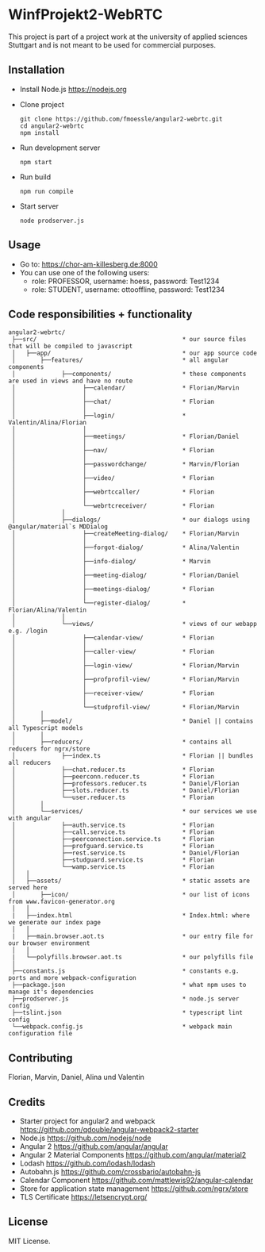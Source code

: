 # WinfProjekt2-WebRTC
This project is part of a project work at the university of applied sciences Stuttgart and is not meant to be used for commercial purposes.

## Installation

- Install Node.js https://nodejs.org
- Clone project

  ```
  git clone https://github.com/fmoessle/angular2-webrtc.git
  cd angular2-webrtc
  npm install
  ```
- Run development server

  ```
  npm start
  ```
- Run build

  ```
  npm run compile
  ```
- Start server

  ```
  node prodserver.js
  ```
  
## Usage

- Go to: https://chor-am-killesberg.de:8000
- You can use one of the following users:
  - role: PROFESSOR, username: hoess, password: Test1234
  - role: STUDENT, username: ottooffline, password: Test1234
  
## Code responsibilities + functionality

```
angular2-webrtc/
 ├──src/                                         * our source files that will be compiled to javascript
 │   ├──app/                                     * our app source code
 │       ├──features/                            * all angular components
 │             ├──components/                    * these components are used in views and have no route
 │                   ├──calendar/                * Florian/Marvin
 │                   │ 
 │                   ├──chat/                    * Florian
 │                   │ 
 │                   ├──login/                   * Valentin/Alina/Florian
 │                   │ 
 │                   ├──meetings/                * Florian/Daniel
 │                   │ 
 │                   ├──nav/                     * Florian
 │                   │ 
 │                   ├──passwordchange/          * Marvin/Florian
 │                   │ 
 │                   ├──video/                   * Florian
 │                   │ 
 │                   ├──webrtccaller/            * Florian
 │                   │ 
 │                   └──webrtcreceiver/          * Florian
 │             │ 
 │             ├──dialogs/                       * our dialogs using @angular/material`s MDDialog
 │                   ├──createMeeting-dialog/    * Florian/Marvin
 │                   │ 
 │                   ├──forgot-dialog/           * Alina/Valentin
 │                   │ 
 │                   ├──info-dialog/             * Marvin
 │                   │ 
 │                   ├──meeting-dialog/          * Florian/Daniel
 │                   │ 
 │                   ├──meetings-dialog/         * Florian
 │                   │ 
 │                   └──register-dialog/         * Florian/Alina/Valentin
 │             │ 
 │             └──views/                         * views of our webapp e.g. /login
 │                   ├──calendar-view/           * Florian
 │                   │ 
 │                   ├──caller-view/             * Florian
 │                   │ 
 │                   ├──login-view/              * Florian/Marvin
 │                   │ 
 │                   ├──profprofil-view/         * Florian/Marvin
 │                   │ 
 │                   ├──receiver-view/           * Florian
 │                   │ 
 │                   └──studprofil-view/         * Florian/Marvin
 │       │ 
 │       ├──model/                               * Daniel || contains all Typescript models
 │       │ 
 │       ├──reducers/                            * contains all reducers for ngrx/store
 │             ├──index.ts                       * Florian || bundles all reducers
 │             ├──chat.reducer.ts                * Florian
 │             ├──peerconn.reducer.ts            * Florian
 │             ├──professors.reducer.ts          * Daniel/Florian
 │             ├──slots.reducer.ts               * Daniel/Florian
 │             └──user.reducer.ts                * Florian
 │       │ 
 │       └──services/                            * our services we use with angular
 │             ├──auth.service.ts                * Florian
 │             ├──call.service.ts                * Florian
 │             ├──peerconnection.service.ts      * Florian
 │             ├──profguard.service.ts           * Florian
 │             ├──rest.service.ts                * Daniel/Florian
 │             ├──studguard.service.ts           * Florian
 │             └──wamp.service.ts                * Florian
 │   │ 
 │   ├──assets/                                  * static assets are served here
 │       ├──icon/                                * our list of icons from www.favicon-generator.org
 │   │ 
 |   ├──index.html                               * Index.html: where we generate our index page
 │   │ 
 |   ├──main.browser.aot.ts                      * our entry file for our browser environment
 │   │
 |   └──polyfills.browser.aot.ts                 * our polyfills file
 │
 ├──constants.js                                 * constants e.g. ports and more webpack-configuration
 ├──package.json                                 * what npm uses to manage it's dependencies
 ├──prodserver.js                                * node.js server config
 ├──tslint.json                                  * typescript lint config
 └──webpack.config.js                            * webpack main configuration file
```
  
## Contributing

Florian, Marvin, Daniel, Alina und Valentin

## Credits

- Starter project for angular2 and webpack https://github.com/qdouble/angular-webpack2-starter
- Node.js https://github.com/nodejs/node
- Angular 2 https://github.com/angular/angular
- Angular 2 Material Components https://github.com/angular/material2
- Lodash https://github.com/lodash/lodash
- Autobahn.js https://github.com/crossbario/autobahn-js
- Calendar Component https://github.com/mattlewis92/angular-calendar
- Store for application state management https://github.com/ngrx/store
- TLS Certificate https://letsencrypt.org/

## License

MIT License.

